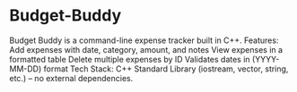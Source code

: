 # Budget-Buddy
Budget Buddy is a command-line expense tracker built in C++. Features:  Add expenses with date, category, amount, and notes  View expenses in a formatted table  Delete multiple expenses by ID  Validates dates in (YYYY-MM-DD) format  Tech Stack: C++ Standard Library (iostream, vector, string, etc.) – no external dependencies.
